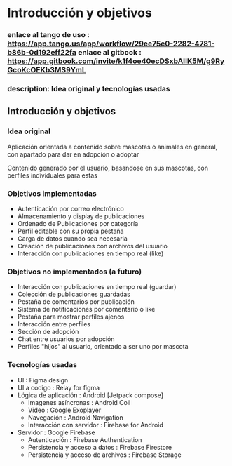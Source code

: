 # Introducción y objetivos

### enlace al tango de uso : https://app.tango.us/app/workflow/29ee75e0-2282-4781-b86b-0d192eff22fa enlace al gitbook : https://app.gitbook.com/invite/k1f4oe40ecDSxbAIIK5M/g9RyGcoKcOEKb3MS9YmL

### description: Idea original y tecnologías usadas

## Introducción y objetivos

### Idea original

Aplicación orientada a contenido sobre mascotas o animales en general, con apartado para dar en adopción o adoptar

Contenido generado por el usuario, basandose en sus mascotas, con perfiles individuales para estas

### Objetivos implementadas

* Autenticación por correo electrónico
* Almacenamiento y display de publicaciones
* Ordenado de Publicaciones por categoría
* Perfil editable con su propia pestaña
* Carga de datos cuando sea necesaria
* Creación de publicaciones con archivos del usuario
* Interacción con publicaciones en tiempo real (like)

### Objetivos no implementados (a futuro)

* Interacción con publicaciones en tiempo real (guardar)
* Colección de publicaciones guardadas
* Pestaña de comentarios por publicación
* Sistema de notificaciones por comentario o like
* Pestaña para mostrar perfiles ajenos
* Interacción entre perfiles
* Sección de adopción
* Chat entre usuarios por adopción
* Perfiles "hijos" al usuario, orientado a ser uno por mascota

### Tecnologías usadas

* UI : Figma design
* UI a codigo : Relay for figma
* Lógica de aplicación : Android \[Jetpack compose]
  * Imagenes asíncronas : Android Coil
  * Video : Google Exoplayer
  * Navegación : Android Navigation
  * Interacción con servidor : Firebase for Android
* Servidor : Google Firebase
  * Autenticación : Firebase Authentication
  * Persistencia y acceso a datos : Firebase Firestore
  * Persistencia y acceso de archivos : Firebase Storage
